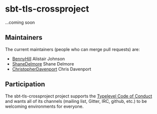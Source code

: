 # sbt-tls-crossproject

...coming soon

## Maintainers

The current maintainers (people who can merge pull requests) are:

 * [BennyHill](https://github.com/BennyHill) Alistair Johnson
 * [ShaneDelmore](https://github.com/ShaneDelmore) Shane Delmore
 * [ChristopherDavenport](https://github.com/ChristopherDavenport) Chris Davenport
  
## Participation

The sbt-tls-crossproject project supports the [Typelevel Code of Conduct](http://typelevel.org/conduct.html) and wants all of its
channels (mailing list, Gitter, IRC, github, etc.) to be welcoming environments for everyone.

